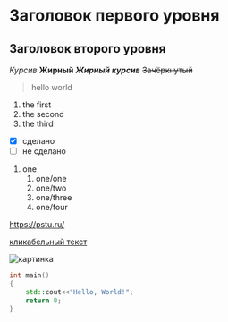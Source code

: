 # Заголовок первого уровня #
## Заголовок второго уровня
*Курсив*
**Жирный**
***Жирный курсив***
~~Зачёркнутый~~
> hello
> world
1. the first
2. the second
3. the third
- [x] сделано
- [ ] не сделано
1. one
    1. one/one
    2. one/two
    3. one/three
    4. one/four

<https://pstu.ru/>

[кликабельный текст](https://pstu.ru "сайт политеха")

![картинка](https://upload.wikimedia.org/wikipedia/commons/thumb/3/3b/Reactos_bsod.png/640px-Reactos_bsod.png "шутка")

```cpp
int main()
{
    std::cout<<"Hello, World!";
    return 0;
}
```
